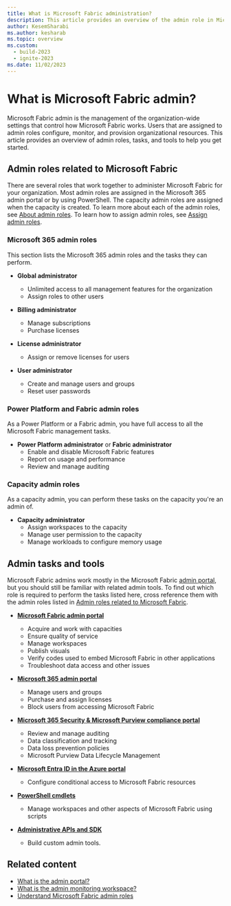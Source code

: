 ```yaml
---
title: What is Microsoft Fabric administration?
description: This article provides an overview of the admin role in Microsoft Fabric.
author: KesemSharabi
ms.author: kesharab
ms.topic: overview
ms.custom:
  - build-2023
  - ignite-2023
ms.date: 11/02/2023
---
```


# What is Microsoft Fabric admin?

Microsoft Fabric admin is the management of the organization-wide settings that control how Microsoft Fabric works. Users that are assigned to admin roles configure, monitor, and provision organizational resources. This article provides an overview of admin roles, tasks, and tools to help you get started.

## Admin roles related to Microsoft Fabric

There are several roles that work together to administer Microsoft Fabric for your organization. Most admin roles are assigned in the Microsoft 365 admin portal or by using PowerShell. The capacity admin roles are assigned when the capacity is created. To learn more about each of the admin roles, see [About admin roles](/microsoft-365/admin/add-users/about-admin-roles). To learn how to assign admin roles, see [Assign admin roles](/microsoft-365/admin/add-users/assign-admin-roles).

### Microsoft 365 admin roles

This section lists the Microsoft 365 admin roles and the tasks they can perform.

* **Global administrator**
  * Unlimited access to all management features for the organization
  * Assign roles to other users

* **Billing administrator**
  * Manage subscriptions
  * Purchase licenses

* **License administrator**
  * Assign or remove licenses for users

* **User administrator**
  * Create and manage users and groups
  * Reset user passwords

### Power Platform and Fabric admin roles

As a Power Platform or a Fabric admin, you have full access to all the Microsoft Fabric management tasks.

* **Power Platform administrator** or **Fabric administrator**
  * Enable and disable Microsoft Fabric features
  * Report on usage and performance
  * Review and manage auditing

### Capacity admin roles

As a capacity admin, you can perform these tasks on the capacity you're an admin of.

* **Capacity administrator**
  * Assign workspaces to the capacity
  * Manage user permission to the capacity
  * Manage workloads to configure memory usage

## Admin tasks and tools

Microsoft Fabric admins work mostly in the Microsoft Fabric [admin portal](admin-center.md), but you should still be familiar with related admin tools. To find out which role is required to perform the tasks listed here, cross reference them with the admin roles listed in [Admin roles related to Microsoft Fabric](#admin-roles-related-to-microsoft-fabric).

* **[Microsoft Fabric admin portal](admin-center.md)**
  * Acquire and work with capacities
  * Ensure quality of service
  * Manage workspaces
  * Publish visuals
  * Verify codes used to embed Microsoft Fabric in other applications
  * Troubleshoot data access and other issues

* **[Microsoft 365 admin portal](https://admin.microsoft.com)**
  * Manage users and groups
  * Purchase and assign licenses
  * Block users from accessing Microsoft Fabric

* **[Microsoft 365 Security & Microsoft Purview compliance portal](https://protection.office.com)**
  * Review and manage auditing
  * Data classification and tracking
  * Data loss prevention policies
  * Microsoft Purview Data Lifecycle Management

* **[Microsoft Entra ID in the Azure portal](https://entra.microsoft.com/#view/Microsoft_AAD_IAM/TenantOverview.ReactView)**
  * Configure conditional access to Microsoft Fabric resources

* **[PowerShell cmdlets](/powershell/power-bi/overview)**
  * Manage workspaces and other aspects of Microsoft Fabric using scripts

* **[Administrative APIs and SDK](/power-bi/developer/visuals/create-r-based-power-bi-desktop)**
  * Build custom admin tools.

## Related content

* [What is the admin portal?](admin-center.md)
* [What is the admin monitoring workspace?](monitoring-workspace.md)
* [Understand Microsoft Fabric admin roles](roles.md)

